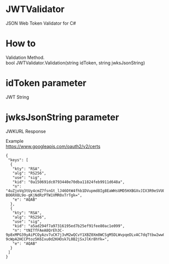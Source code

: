 JWTValidator
============

JSON Web Token Validator for C#

# How to

Validation Method.  
 bool JWTValidator.Validation(string idToken, string jwksJsonString) 

# idToken parameter 
 JWT String

# jwksJsonString parameter 

 JWKURL Response 

 Example  
 https://www.googleapis.com/oauth2/v2/certs  

```
{
 "keys": [
  {
   "kty": "RSA",
   "alg": "RS256",
   "use": "sig",
   "kid": "0a150691dc0793440e70dba11824feb9911d648a",
   "n": "4uZjoVq3tUy4cmZ7fsnGt_lJ46OtW4fhb1DVupmd8Ig8EaWHsUMD5HXBGXvJIX3R9eSVUQ4TmxNl7Qf2umfqm_K61XTdR036WZfeceKcldE81G62u20ZnAkFZ07uz4n1xqFahD5wBhY-BO6RX8L9o-gKjNdRzPTW1VMR0xTrTgk=",
   "e": "AQAB"
  },
  {
   "kty": "RSA",
   "alg": "RS256",
   "use": "sig",
   "kid": "a5ad294f7a97316195ed7b25ef91fee80ac1e099",
   "n": "tNITfFAeA8QrEh3C-9p8xMPG39yAiPCOyAzv7uCK7j3vM2wQCvY1XBZ0Xm8WCSgM5DLWvpqeDLvAC7dqTtbw2ww04vE0K36gBmzCY5Rz3l0zQP5xGTFS2j6jRIsBaOv-9cWpA2HCCPtoz5K6Ixu0d2KHOsk7L0B2jSxJlKr8hYk=",
   "e": "AQAB"
  }
 ]
}
```


